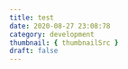 ```yaml
---
title: test
date: 2020-08-27 23:08:78
category: development
thumbnail: { thumbnailSrc }
draft: false
---
```


